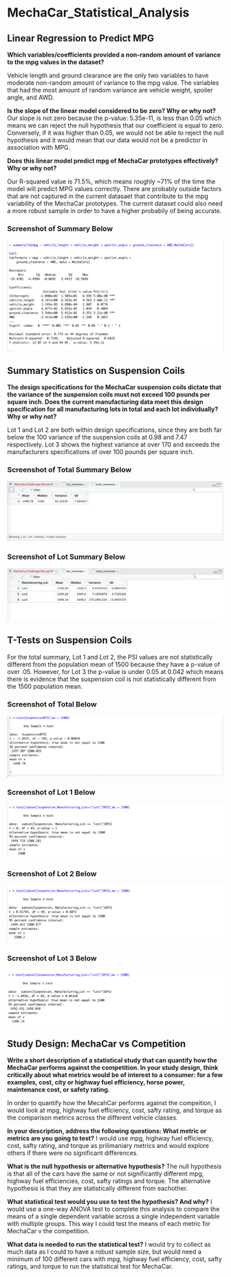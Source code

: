 # MechaCar_Statistical_Analysis

## Linear Regression to Predict MPG
**Which variables/coefficients provided a non-random amount of variance to the mpg values in the dataset?**

Vehicle length and ground clearance are the only two variables to have moderate non-random amount of variance to the mpg value. The variables that had the most amount of random variance are vehicle weight, spoiler angle, and AWD.

**Is the slope of the linear model considered to be zero? Why or why not?**
Our slope is not zero because the p-value: 5.35e-11, is less than 0.05 which means we can reject the null hypothesis that our coefficient is equal to zero. Conversely, if it was higher than 0.05, we would not be able to reject the null hypothesis and it would mean that our data would not be a predictor in association with MPG. 

**Does this linear model predict mpg of MechaCar prototypes effectively? Why or why not?**

Our R-squared value is 71.5%, which means roughly ~71% of the time the model will predict MPG values correctly. There are probably outside factors that are not captured in the current datasaet that contribute to the mpg variability of the MechaCar prototypes. The current dataset could also need a more robust sample in order to have a higher probabily of being accurate. 

### Screenshot of Summary Below
![Screenshot!](./Images/Deliverable_1_Summary.png)

## Summary Statistics on Suspension Coils

**The design specifications for the MechaCar suspension coils dictate that the variance of the suspension coils must not exceed 100 pounds per square inch. Does the current manufacturing data meet this design specification for all manufacturing lots in total and each lot individually? Why or why not?**

Lot 1 and Lot 2 are both within design specifications, since they are both far below the 100 variance of the suspension coils at 0.98 and 7.47 respectively. Lot 3 shows the highest variance at over 170 and exceeds the manufacturers specifications of over 100 pounds per square inch.

### Screenshot of Total Summary Below
![Screenshot!](./Images/Deliverable_2_total.png)

### Screenshot of Lot Summary Below
![Screenshot!](./Images/Deliverable_2_lot.png)

## T-Tests on Suspension Coils

For the total summary, Lot 1 and Lot 2, the PSI values are not statistically different from the population mean of 1500 because they have a p-value of over .05. However, for Lot 3 the p-value is under 0.05 at 0.042 which means there is evidence that the suspension coil is not statistically different from the 1500 population mean. 

### Screenshot of Total Below
![Screenshot!](./Images/T-Test_Total.png)

### Screenshot of Lot 1 Below
![Screenshot!](./Images/T_Test_Lot1.png)

### Screenshot of Lot 2 Below
![Screenshot!](./Images/T_Test_Lot2.png)

### Screenshot of Lot 3 Below
![Screenshot!](./Images/T_Test_Lot3.png)


## Study Design: MechaCar vs Competition

**Write a short description of a statistical study that can quantify how the MechaCar performs against the competition. In your study design, think critically about what metrics would be of interest to a consumer: for a few examples, cost, city or highway fuel efficiency, horse power, maintenance cost, or safety rating.**

In order to quantify how the MecahCar performs against the compeition, I would look at mpg, highway fuel efficiency, cost, safty rating, and torque as the comparison metrics across the different vehicle classes. 

**In your description, address the following questions:
What metric or metrics are you going to test?**
I would use mpg, highway fuel efficiency, cost, safty rating, and torque as prilimaniary metrics and would explore others if there were no significant differences. 

**What is the null hypothesis or alternative hypothesis?**
The null hypothesis is that all of the cars have the same or not significantly different mpg, highway fuel efficiencies, cost, safty ratings and torque. The alternative hypothesis is that they are statistically different from eachother. 

**What statistical test would you use to test the hypothesis? And why?**
I would use a one-way ANOVA test to complete this analysis to compare the means of a single dependent variable across a single independent variable with multiple groups. This way I could test the means of each metric for MechaCar v the competition. 

**What data is needed to run the statistical test?**
I would try to collect as much data as I could to have a robust sample size, but would need a minimum of 100 different cars with mpg, highway fuel efficiency, cost, safty ratings, and torque to run the statistical test for MechaCar. 

